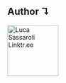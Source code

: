 ## Author ↴

<a href="https://linktr.ee/luccasassa"><img alt="Luca Sassaroli Linktr.ee" width="115px" src="https://i.imgur.com/Y9qeO1p.png" /></a>
